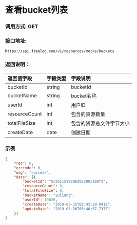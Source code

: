 # 查看bucket列表

### 调用方式: GET

### 接口地址:

```
https://api.freelog.com/v1/resources/mocks/buckets
```

### 返回说明：

| 返回值字段 | 字段类型 | 字段说明 |
| :--- | :--- | :--- |
| bucketId | string | bucketId|
| bucketName | string | bucket名称|
| userId | int | 用户ID|
| resourceCount |int |包含的资源数量|
| totalFileSize |int |包含的资源总文件字节大小|
| createDate | date | 创建日期 |


### 示例

```json
{
	"ret": 0,
	"errcode": 0,
	"msg": "success",
	"data": [{
		"bucketId": "5c8b115192abd02280a188f3",
		"resourceCount": 0,
		"totalFileSize": 0,
		"bucketName": "yuliang",
		"userId": 10026,
		"createDate": "2019-03-15T02:43:29.841Z",
		"updateDate": "2019-05-20T08:40:57.737Z"
	}]
}
```
